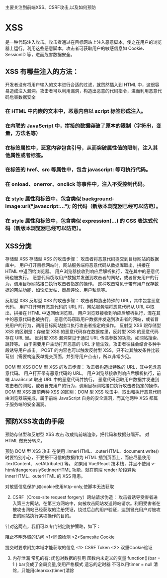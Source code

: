 主要关注到前端XSS、CSRF攻击,以及如何预防

# XSS 
是一种代码注入攻击。攻击者通过在目标网站上注入恶意脚本，使之在用户的浏览器上运行。利用这些恶意脚本，攻击者可获取用户的敏感信息如 Cookie、SessionID 等，进而危害数据安全。

## XSS 有哪些注入的方法：
开发者没有将用户输入的文本进行合适的过滤，就贸然插入到 HTML 中，这很容易造成注入漏洞。攻击者可以利用漏洞，构造出恶意的代码指令，进而利用恶意代码危害数据安全

### 在 HTML 中内嵌的文本中，恶意内容以 script 标签形成注入。
### 在内联的 JavaScript 中，拼接的数据突破了原本的限制（字符串，变量，方法名等）
### 在标签属性中，恶意内容包含引号，从而突破属性值的限制，注入其他属性或者标签。
### 在标签的 href、src 等属性中，包含 javascript: 等可执行代码。
### 在 onload、onerror、onclick 等事件中，注入不受控制代码。
### 在 style 属性和标签中，包含类似 background-image:url("javascript:..."); 的代码（新版本浏览器已经可以防范）。
### 在 style 属性和标签中，包含类似 expression(...) 的 CSS 表达式代码（新版本浏览器已经可以防范）。

## XSS分类

存储型 XSS
存储型 XSS 的攻击步骤：
攻击者将恶意代码提交到目标网站的数据库中。
用户打开目标网站时，网站服务端将恶意代码从数据库取出，拼接在 HTML 中返回给浏览器。
用户浏览器接收到响应后解析执行，混在其中的恶意代码也被执行。
恶意代码窃取用户数据并发送到攻击者的网站，或者冒充用户的行为，调用目标网站接口执行攻击者指定的操作。
这种攻击常见于带有用户保存数据的网站功能，如论坛发帖、商品评论、用户私信等。

反射型 XSS
反射型 XSS 的攻击步骤：
攻击者构造出特殊的 URL，其中包含恶意代码。
用户打开带有恶意代码的 URL 时，网站服务端将恶意代码从 URL 中取出，拼接在 HTML 中返回给浏览器。
用户浏览器接收到响应后解析执行，混在其中的恶意代码也被执行。
恶意代码窃取用户数据并发送到攻击者的网站，或者冒充用户的行为，调用目标网站接口执行攻击者指定的操作。
反射型 XSS 跟存储型 XSS 的区别是：存储型 XSS 的恶意代码存在数据库里，反射型 XSS 的恶意代码存在 URL 里。
反射型 XSS 漏洞常见于通过 URL 传递参数的功能，如网站搜索、跳转等。
由于需要用户主动打开恶意的 URL 才能生效，攻击者往往会结合多种手段诱导用户点击。
POST 的内容也可以触发反射型 XSS，只不过其触发条件比较苛刻（需要构造表单提交页面，并引导用户点击），所以非常少见。

DOM 型 XSS
DOM 型 XSS 的攻击步骤：
攻击者构造出特殊的 URL，其中包含恶意代码。
用户打开带有恶意代码的 URL。
用户浏览器接收到响应后解析执行，前端 JavaScript 取出 URL 中的恶意代码并执行。
恶意代码窃取用户数据并发送到攻击者的网站，或者冒充用户的行为，调用目标网站接口执行攻击者指定的操作。
DOM 型 XSS 跟前两种 XSS 的区别：DOM 型 XSS 攻击中，取出和执行恶意代码由浏览器端完成，属于前端 JavaScript 自身的安全漏洞，而其他两种 XSS 都属于服务端的安全漏洞。

## 预防XSS攻击的手段
预防存储型和反射型 XSS 攻击
改成纯前端渲染，把代码和数据分隔开。
对 HTML 做充分转义。

预防 DOM 型 XSS 攻击
在使用 .innerHTML、.outerHTML、document.write() 时要特别小心，不要把不可信的数据作为 HTML 插到页面上，而应尽量使用 .textContent、.setAttribute() 等。
如果用 Vue/React 技术栈，并且不使用 v-html/dangerouslySetInnerHTML 功能，就在前端 render 阶段避免 innerHTML、outerHTML 的 XSS 隐患。

对敏感信息保护,如cookie使用http-only,使脚本无法获取


2. CSRF（Cross-site request forgery）跨站请求伪造：
攻击者诱导受害者进入第三方网站，在第三方网站中，向被攻击网站发送跨站请求。利用受害者在被攻击网站已经获取的注册凭证，绕过后台的用户验证，达到冒充用户对被攻击的网站执行某项操作的目的。

针对这两点，我们可以专门制定防护策略，如下：

阻止不明外域的访问
<1>同源检测
<2>Samesite Cookie

提交时要求附加本域才能获取的信息
<1> CSRF Token
<2> 双重Cookie验证

3. 内存泄漏
常见的有:
闭包对数据的引用
函数内未定义的变量  function(){bar = 1 } bar变成了全局变量,使用严格模式
遗忘的定时器 不可以用timer = null 清除，只能用clearxxx(timer)清除